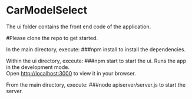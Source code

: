 # CarModelSelect

The ui folder contains the front end code of the application.

#Please clone the repo to get started.

In the main directory, execute:
###npm install 
to install the dependencies.


Within the ui directory, exceute:
###npm start
to start the ui.
Runs the app in the development mode.\
Open [http://localhost:3000](http://localhost:3000) to view it in your browser.


From the main directory, execute:
###node apiserver/server.js 
to start the server. 
